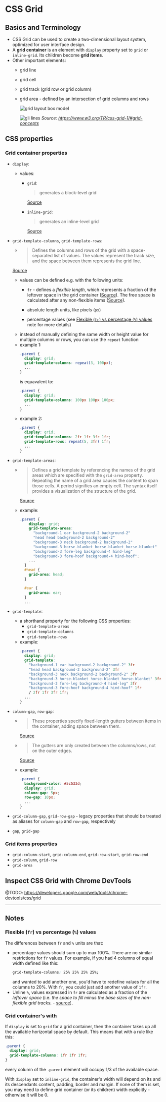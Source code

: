 # CSS Grid
## Basics and Terminology

- CSS Grid can be used to create a two-dimensional layout system, optimized for user interface design.
- A **grid container** is an element with `display` property set to `grid` or `inline-grid`. Its children become **grid items**.
- Other important elements:
  - grid line
  - grid cell
  - grid track (grid row or grid column)
  - grid area - defined by an intersection of grid columns and rows

    ![grid layout box model](../assets/grid.png)

    ![gli lines](../assets/grid-lines.png)
  *Source: https://www.w3.org/TR/css-grid-1/#grid-concepts*

## CSS properties
### Grid container properties
- `display`:
  - values:
    - `grid`:
      > generates a block-level grid

      [Source](https://css-tricks.com/snippets/css/complete-guide-grid/)
    - `inline-grid`:
      > generates an inline-level grid

      [Source](https://css-tricks.com/snippets/css/complete-guide-grid/)
- `grid-template-columns`, `grid-template-rows`:
  - > Defines the columns and rows of the grid with a space-separated list of values. The values represent the track size, and the space between them represents the grid line.

  [Source](https://css-tricks.com/snippets/css/complete-guide-grid/)

    - values can be defined e.g. with the following units:
      - `fr` - defines a *flexible length*, which represents a fraction of the leftover space in the grid container
      ([Source](https://www.w3.org/TR/css-grid-1/#fr-unit)).
      The free space is calculated after any non-flexible items ([Source](https://css-tricks.com/snippets/css/complete-guide-grid/#fr-unit)).

      - absolute length units, like pixels (`px`)
      - percentage values (see [Flexible (`fr`) vs percentage (`%`) values]( #flexible-fr-vs-percentage-%-values) note for more details)
    - instead of manually defining the same width or height value for multiple columns or rows, you can use the `repeat` function
    - example 1:
      ```css
      .parent {
        display: grid;
        grid-template-columns: repeat(3, 100px);
        ...
      }
      ```
      is equavalent to:
      ```css
      .parent {
        display: grid;
        grid-template-columns: 100px 100px 100px;
        ...
      }
      ```
    - example 2:
      ```css
      .parent {
        display: grid;
        grid-template-columns: 2fr 1fr 3fr 1fr;
        grid-template-rows: repeat(5, 3fr) 1fr;
        ...
      }
      ```

- `grid-template-areas`:
  - > Defines a grid template by referencing the names of the grid areas which are specified with the `grid-area` property. Repeating the name of a grid area causes the content to span those cells. A period signifies an empty cell. The syntax itself provides a visualization of the structure of the grid.

    [Source](https://css-tricks.com/snippets/css/complete-guide-grid/)

  - example:
    ```css
    .parent {
        display: grid;
        grid-template-areas:
          "background-1 ear background-2 background-2"
          "head head background-2 background-2"
          "background-3 neck background-2 background-2"
          "background-3 horse-blanket horse-blanket horse-blanket"
          "background-3 fore-leg background-4 hind-leg"
          "background-3 fore-hoof background-4 hind-hoof";
        ...
      }
      #head {
        grid-area: head;
      }

      #ear {
        grid-area: ear;
      }
      ...
    ```
- `grid-template`:
  - a shorthand property for the following CSS properties:
    - `grid-template-areas`
    - `grid-template-columns`
    - `grid-template-rows`
  - example:
    ```css
    .parent {
      display: grid;
      grid-template:
        "background-1 ear background-2 background-2" 3fr
        "head head background-2 background-2" 3fr
        "background-3 neck background-2 background-2" 3fr
        "background-3 horse-blanket horse-blanket horse-blanket" 3fr
        "background-3 fore-leg background-4 hind-leg" 3fr
        "background-3 fore-hoof background-4 hind-hoof" 1fr
        / 2fr 1fr 3fr 1fr;
      ...
    }
    ``` 
- `column-gap`, `row-gap`:
  - > These properties specify fixed-length gutters between items in the container, adding space between them.

    [Source](https://www.w3.org/TR/css-align-3/#column-row-gap)

  - > The gutters are only created between the columns/rows, not on the outer edges.

    [Source](https://css-tricks.com/snippets/css/complete-guide-grid/)

  - example:
    ```css
    .parent {
      background-color: #5c533d;
      display: grid;
      column-gap: 5px;
      row-gap: 10px;
      ...
    }
    ```

- `grid-column-gap`, `grid-row-gap` - legacy properties that should be treated as aliases for `column-gap` and `row-gap`, respectively
- `gap`, 
`grid-gap`

### Grid items properties
- `grid-column-start`, 
`grid-column-end`, 
`grid-row-start`, 
`grid-row-end`
- `grid-column`, 
`grid-row`
- `grid-area`

## Inspect CSS Grid with Chrome DevTools
@TODO: https://developers.google.com/web/tools/chrome-devtools/css/grid

---
## Notes
### Flexible (`fr`) vs percentage (`%`) values
The differences between `fr` and `%` units are that:
- percentage values should sum up to max 100%. There are no similar restrictions for `fr` values. For example, if you had 4 columns of equal width defined like this:
  ```css
  grid-template-columns: 25% 25% 25% 25%;
  ```
  and wanted to add another one, you'd have to redefine values for all the columns to 20%. With `fr`, you could just add another value of `1fr`.
- Unline `%`, values expressed in `fr` are calculated as a fraction of the *leftover space* (i.e. *the space to fill minus the base sizes of the non-flexible grid tracks.* - [source](https://www.w3.org/TR/css-grid-1/#leftover-space)). 

### Grid container's with
If `display` is set to `grid` for a grid container, then the container takes up all the available horizontal space by default. 
This means that with a rule like this:
```css
.parent {
  display: grid;
  grid-template-columns: 1fr 1fr 1fr;
}
```
 every column of the `.parent` element will occupy 1/3 of the available space.

With `display` set to `inline-grid`, the container's width will depend on its  and its descendants content, padding, border and margin. If none of them is set, you may need to define grid container (or its children) width explicitly - otherwise it will be 0.
